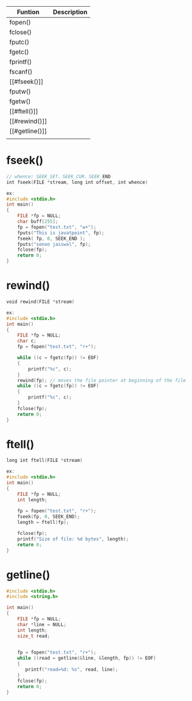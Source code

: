 
| **Funtion**    | **Description** |
| -------------- | --------------- |
| fopen()        |                 |
| fclose()       |                 |
| fputc()        |                 |
| fgetc()        |                 |
| fprintf()      |                 | 
| fscanf()       |                 |
| [[#fseek()]]   |                 |
| fputw()        |                 |
| fgetw()        |                 |
| [[#ftell()]]   |                 |
| [[#rewind()]]  |                 |
| [[#getline()]] |                 |
|                |                 |

# fseek()
~~~c
// whence: SEEK_SET、SEEK_CUR、SEEK_END
int fseek(FILE *stream, long int offset, int whence)

ex:
#include <stdio.h>
int main()
{
    FILE *fp = NULL;
    char buff[255];
    fp = fopen("test.txt", "w+");
    fputs("This is javatpoint", fp);  
    fseek( fp, 0, SEEK_END );  
    fputs("sonoo jaiswal", fp);  
    fclose(fp);
    return 0;
}
~~~

# rewind()
~~~c
void rewind(FILE *stream)

ex:
#include <stdio.h>
int main()
{
    FILE *fp = NULL;
    char c;
    fp = fopen("test.txt", "r+");

    while ((c = fgetc(fp)) != EOF)
    {
        printf("%c", c);
    }
    rewind(fp); // moves the file pointer at beginning of the file
    while ((c = fgetc(fp)) != EOF)
    {
	    printf("%c", c);
    }
    fclose(fp);
    return 0;
}
~~~

# ftell()
~~~c
long int ftell(FILE *stream)

ex:
#include <stdio.h>
int main()
{
    FILE *fp = NULL;
    int length;
    
    fp = fopen("test.txt", "r+");
    fseek(fp, 0, SEEK_END);
    length = ftell(fp);

    fclose(fp);
    printf("Size of file: %d bytes", length);
    return 0;
}
~~~

# getline()
~~~c
#include <stdio.h>
#include <string.h>

int main()
{
    FILE *fp = NULL;
    char *line = NULL;
    int length;
    size_t read;
  

    fp = fopen("test.txt", "r+");
    while ((read = getline(&line, &length, fp)) != EOF)
    {
       printf("read=%d: %s", read, line);
    }
    fclose(fp);
    return 0;
}
~~~